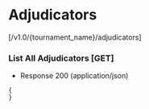 # Adjudicators

[/v1.0/{tournament_name}/adjudicators]

### List All Adjudicators [GET]

+ Response 200 (application/json)
```
{
}
```